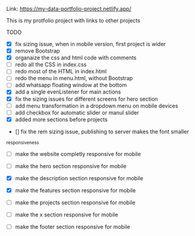 Link: https://my-data-portfolio-project.netlify.app/

This is my protfolio project with links to other projects

TODO
- [x] fix sizing issue, when in mobile version, first project is wider
- [x] remove Bootstrap
- [x] organaize the css and html  code with comments
- [ ] redo all the CSS in index.css
- [ ] redo most of the HTML in index.html
- [ ] redo the menu in menu.html, without Bootstrap
- [ ] add whatsapp floating window at the bottom
- [x] add a single evenListener for main actions
- [x] fix the sizing issues for different screens for hero section
- [ ] add menu transformation in a dropdown menu on mobile devices
- [ ] add checkbox for automatic slider or manul slider
- [x] added more sections before projects
- [] fix the rem sizing issue, publishing to server makes the font smaller

<sub>responsiveness</sub>
- [ ] make the website completly responsive for mobile

- [ ] make the hero section responsive for mobile
- [x] make the description section responsive for mobile
- [x] make the features section responsive for mobile
- [ ] make the projects section responsive for mobile
- [ ] make the x section responsive for mobile
- [ ] make the footer section responsive for mobile

